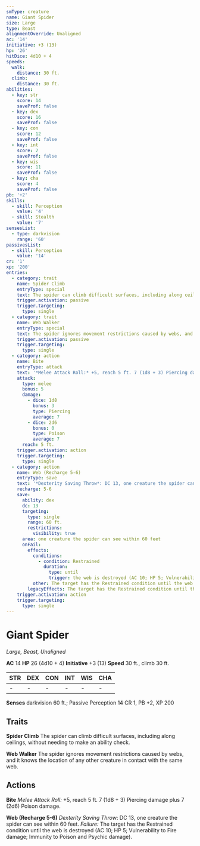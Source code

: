 ```yaml
---
smType: creature
name: Giant Spider
size: Large
type: Beast
alignmentOverride: Unaligned
ac: '14'
initiative: +3 (13)
hp: '26'
hitDice: 4d10 + 4
speeds:
  walk:
    distance: 30 ft.
  climb:
    distance: 30 ft.
abilities:
  - key: str
    score: 14
    saveProf: false
  - key: dex
    score: 16
    saveProf: false
  - key: con
    score: 12
    saveProf: false
  - key: int
    score: 2
    saveProf: false
  - key: wis
    score: 11
    saveProf: false
  - key: cha
    score: 4
    saveProf: false
pb: '+2'
skills:
  - skill: Perception
    value: '4'
  - skill: Stealth
    value: '7'
sensesList:
  - type: darkvision
    range: '60'
passivesList:
  - skill: Perception
    value: '14'
cr: '1'
xp: '200'
entries:
  - category: trait
    name: Spider Climb
    entryType: special
    text: The spider can climb difficult surfaces, including along ceilings, without needing to make an ability check.
    trigger.activation: passive
    trigger.targeting:
      type: single
  - category: trait
    name: Web Walker
    entryType: special
    text: The spider ignores movement restrictions caused by webs, and it knows the location of any other creature in contact with the same web.
    trigger.activation: passive
    trigger.targeting:
      type: single
  - category: action
    name: Bite
    entryType: attack
    text: '*Melee Attack Roll:* +5, reach 5 ft. 7 (1d8 + 3) Piercing damage plus 7 (2d6) Poison damage.'
    attack:
      type: melee
      bonus: 5
      damage:
        - dice: 1d8
          bonus: 3
          type: Piercing
          average: 7
        - dice: 2d6
          bonus: 0
          type: Poison
          average: 7
      reach: 5 ft.
    trigger.activation: action
    trigger.targeting:
      type: single
  - category: action
    name: Web (Recharge 5-6)
    entryType: save
    text: '*Dexterity Saving Throw*: DC 13, one creature the spider can see within 60 feet. *Failure:*  The target has the Restrained condition until the web is destroyed (AC 10; HP 5; Vulnerability to Fire damage; Immunity to Poison and Psychic damage).'
    recharge: 5-6
    save:
      ability: dex
      dc: 13
      targeting:
        type: single
        range: 60 ft.
        restrictions:
          visibility: true
      area: one creature the spider can see within 60 feet
      onFail:
        effects:
          conditions:
            - condition: Restrained
              duration:
                type: until
                trigger: the web is destroyed (AC 10; HP 5; Vulnerability to Fire damage; Immunity to Poison and Psychic damage)
          other: The target has the Restrained condition until the web is destroyed (AC 10; HP 5; Vulnerability to Fire damage; Immunity to Poison and Psychic damage).
        legacyEffects: The target has the Restrained condition until the web is destroyed (AC 10; HP 5; Vulnerability to Fire damage; Immunity to Poison and Psychic damage).
    trigger.activation: action
    trigger.targeting:
      type: single
---
```


# Giant Spider
*Large, Beast, Unaligned*

**AC** 14
**HP** 26 (4d10 + 4)
**Initiative** +3 (13)
**Speed** 30 ft., climb 30 ft.

| STR | DEX | CON | INT | WIS | CHA |
| --- | --- | --- | --- | --- | --- |
| - | - | - | - | - | - |

**Senses** darkvision 60 ft.; Passive Perception 14
CR 1, PB +2, XP 200

## Traits

**Spider Climb**
The spider can climb difficult surfaces, including along ceilings, without needing to make an ability check.

**Web Walker**
The spider ignores movement restrictions caused by webs, and it knows the location of any other creature in contact with the same web.

## Actions

**Bite**
*Melee Attack Roll:* +5, reach 5 ft. 7 (1d8 + 3) Piercing damage plus 7 (2d6) Poison damage.

**Web (Recharge 5-6)**
*Dexterity Saving Throw*: DC 13, one creature the spider can see within 60 feet. *Failure:*  The target has the Restrained condition until the web is destroyed (AC 10; HP 5; Vulnerability to Fire damage; Immunity to Poison and Psychic damage).
